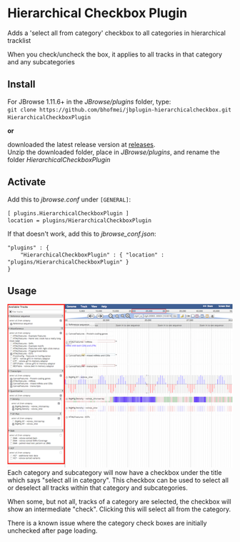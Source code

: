 # Hierarchical Checkbox Plugin
Adds a 'select all from category' checkbox to all categories in hierarchical tracklist

When you check/uncheck the box, it applies to all tracks in that category and any subcategories

## Install

For JBrowse 1.11.6+ in the _JBrowse/plugins_ folder, type:  
``git clone https://github.com/bhofmei/jbplugin-hierarchicalcheckbox.git HierarchicalCheckboxPlugin``

**or**

downloaded the latest release version at [releases](https://github.com/bhofmei/jbplugin-hierarchicalcheckbox/releases).  
Unzip the downloaded folder, place in _JBrowse/plugins_, and rename the folder _HierarchicalCheckboxPlugin_

## Activate
Add this to _jbrowse.conf_ under `[GENERAL]`:

    [ plugins.HierarchicalCheckboxPlugin ]
    location = plugins/HierarchicalCheckboxPlugin

If that doesn't work, add this to _jbrowse_conf.json_:

    "plugins" : {
        "HierarchicalCheckboxPlugin" : { "location" : "plugins/HierarchicalCheckboxPlugin" }
    }
    
## Usage

![demo image](img/demo_image.png)
Each category and subcategory will now have a checkbox under the title which says "select all in category". This checkbox can be used to select all or deselect all tracks within that category and subcategories.

When some, but not all, tracks of a category are selected, the checkbox will show an intermediate "check". Clicking this will select all from the category.

There is a known issue where the category check boxes are initially unchecked after page loading.
